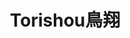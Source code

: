 ---
title: "Torishou鳥翔"
description: "Torishou鳥翔"
layout: shop
keywords:
  - 美食競賽
  - 台灣美食
  - 美食精選
datePublished: "2025-06-30"
dateModified: "2025-07-06"
city: "台北市"
district: "大安區"
address: "台北市大安區濟南路三段41號一樓"
phone: "0227525357"
geo: "25.040330972190407, 121.53629962812782"
google_map: "https://maps.app.goo.gl/u3LHH4rKH9QfidJr5"
footinder: "https://footinder.com.tw/%e5%8f%b0%e5%8c%97%e5%b8%82%e5%a4%a7%e5%ae%89%e5%8d%80/35703/"
official: "https://www.facebook.com/profile.php?id=100086996674530"
award:
  - name: "500盤"
    year: "2024"
    entries:
      - dishes:
          - "雞脖子串燒"

---